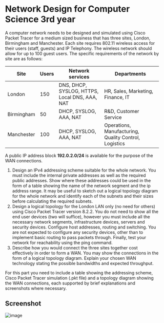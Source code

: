# Network Design for Computer Science 3rd year

A computer network needs to be designed and simulated using Cisco Packet Tracer for a medium sized business that has three sites, London, Birmingham and Manchester. Each site requires 802.11 wireless access for their users (staff, guests) and IP Telephony. The wireless network should allow for up to 100 guest users. The specific requirements of the network by site are as follows:

| Site | Users | Network services | Departments |
| --- | --- | --- | --- |
| London | 150 | DNS, DHCP, SYSLOG, HTTPS, Local DNS, AAA, NAT | HR, Sales, Marketing, Finance, IT |
| Birmingham | 50 | DHCP, SYSLOG, AAA, NAT | R&D, Customer Service |
| Manchester | 100 | DHCP, SYSLOG, AAA, NAT | Operations, Manufacturing, Quality Control, Logistics |

A public IP address block **192.0.2.0/24** is available for the purpose of the WAN connections.

1. Design an IPv4 addressing scheme suitable for the whole network. You must include the internal private addresses as well as the required public addresses. Show where these addresses could be used in the form of a table showing the name of the network segment and the ip address range. It may be useful to sketch out a logical topology diagram for the whole network and identify each of the subnets and their sizes before calculating the required subnets.
2. Design a logical topology for the London LAN only (no need for others) using Cisco Packet Tracer version 8.2.2. You do not need to show all the end user devices (two will suffice), however you must include all the necessary network segments, infrastructure devices, servers and security devices. Configure host addresses, routing and switching. You are not expected to configure any security devices, other than to implement basic routing to pass packets through. Finally, test your network for reachability using the ping command.
3. Describe how you would connect the three sites together cost effectively in order to form a WAN. You may show the connections in the form of a logical topology diagram. Explain your chosen WAN technology stating the possible bandwidths and expected throughput.

For this part you need to include a table showing the addressing scheme, Cisco Packet Tracer simulation (.pkt file) and a topology diagram showing the WAN connections, each supported by brief explanations and screenshots where necessary.

## Screenshot

![image](https://github.com/user-attachments/assets/0f8f2355-0454-444f-ab5d-52256f218457)
